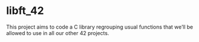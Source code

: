 # libft_42
This project aims to code a C library regrouping usual functions that we’ll be allowed to use in all our other 42 projects.
